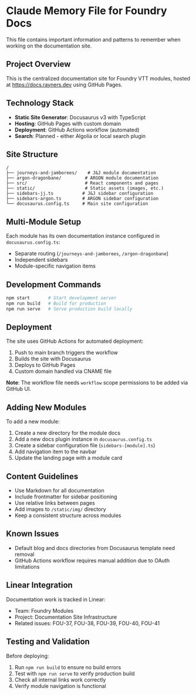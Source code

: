 # Claude Memory File for Foundry Docs

This file contains important information and patterns to remember when working on the documentation site.

## Project Overview

This is the centralized documentation site for Foundry VTT modules, hosted at https://docs.rayners.dev using GitHub Pages.

## Technology Stack

- **Static Site Generator**: Docusaurus v3 with TypeScript
- **Hosting**: GitHub Pages with custom domain
- **Deployment**: GitHub Actions workflow (automated)
- **Search**: Planned - either Algolia or local search plugin

## Site Structure

```
/
├── journeys-and-jamborees/    # J&J module documentation
├── argon-dragonbane/         # ARGON module documentation
├── src/                      # React components and pages
├── static/                   # Static assets (images, etc.)
├── sidebars-jj.ts           # J&J sidebar configuration
├── sidebars-argon.ts        # ARGON sidebar configuration
└── docusaurus.config.ts     # Main site configuration
```

## Multi-Module Setup

Each module has its own documentation instance configured in `docusaurus.config.ts`:
- Separate routing (`/journeys-and-jamborees`, `/argon-dragonbane`)
- Independent sidebars
- Module-specific navigation items

## Development Commands

```bash
npm start       # Start development server
npm run build   # Build for production
npm run serve   # Serve production build locally
```

## Deployment

The site uses GitHub Actions for automated deployment:
1. Push to main branch triggers the workflow
2. Builds the site with Docusaurus
3. Deploys to GitHub Pages
4. Custom domain handled via CNAME file

**Note**: The workflow file needs `workflow` scope permissions to be added via GitHub UI.

## Adding New Modules

To add a new module:
1. Create a new directory for the module docs
2. Add a new docs plugin instance in `docusaurus.config.ts`
3. Create a sidebar configuration file (`sidebars-[module].ts`)
4. Add navigation item to the navbar
5. Update the landing page with a module card

## Content Guidelines

- Use Markdown for all documentation
- Include frontmatter for sidebar positioning
- Use relative links between pages
- Add images to `/static/img/` directory
- Keep a consistent structure across modules

## Known Issues

- Default blog and docs directories from Docusaurus template need removal
- GitHub Actions workflow requires manual addition due to OAuth limitations

## Linear Integration

Documentation work is tracked in Linear:
- Team: Foundry Modules
- Project: Documentation Site Infrastructure
- Related issues: FOU-37, FOU-38, FOU-39, FOU-40, FOU-41

## Testing and Validation

Before deploying:
1. Run `npm run build` to ensure no build errors
2. Test with `npm run serve` to verify production build
3. Check all internal links work correctly
4. Verify module navigation is functional
